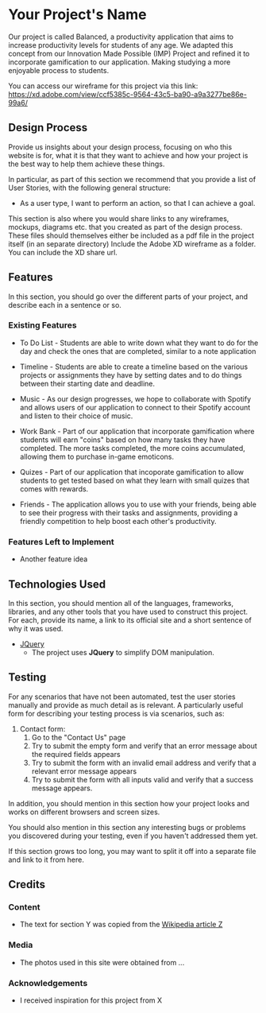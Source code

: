 # Your Project's Name

Our project is called Balanced, a productivity application that aims to increase productivity levels for students of any age. We adapted this concept from our Innovation Made Possible (IMP) Project and refined it to incorporate gamification to our application. Making studying a more enjoyable process to students.

You can access our wireframe for this project via this link: https://xd.adobe.com/view/ccf5385c-9564-43c5-ba90-a9a3277be86e-99a6/

## Design Process

Provide us insights about your design process, focusing on who this website is for, what it is that they want to achieve and how your project is the best way to help them achieve these things.

In particular, as part of this section we recommend that you provide a list of User Stories, with the following general structure:

- As a user type, I want to perform an action, so that I can achieve a goal.

This section is also where you would share links to any wireframes, mockups, diagrams etc. that you created as part of the design process.
These files should themselves either be included as a pdf file in the project itself (in an separate directory)
Include the Adobe XD wireframe as a folder. You can include the XD share url.

## Features

In this section, you should go over the different parts of your project, and describe each in a sentence or so.

### Existing Features

- To Do List - Students are able to write down what they want to do for the day and check the ones that are completed, similar to a note application

- Timeline - Students are able to create a timeline based on the various projects or assignments they have by setting dates and to do things between their starting date and deadline.

- Music - As our design progresses, we hope to collaborate with Spotify and allows users of our application to connect to their Spotify account and listen to their choice of music.

- Work Bank - Part of our application that incorporate gamification where students will earn "coins" based on how many tasks they have completed. The more tasks completed, the more coins accumulated, allowing them to purchase in-game emoticons.

- Quizes - Part of our application that incoporate gamification to allow students to get tested based on what they learn with small quizes that comes with rewards.

- Friends - The application allows you to use with your friends, being able to see their progress with their tasks and assignments, providing a friendly competition to help boost each other's productivity.

### Features Left to Implement

- Another feature idea

## Technologies Used

In this section, you should mention all of the languages, frameworks, libraries, and any other tools that you have used to construct this project. For each, provide its name, a link to its official site and a short sentence of why it was used.

- [JQuery](https://jquery.com)
  - The project uses **JQuery** to simplify DOM manipulation.

## Testing

For any scenarios that have not been automated, test the user stories manually and provide as much detail as is relevant. A particularly useful form for describing your testing process is via scenarios, such as:

1. Contact form:
   1. Go to the "Contact Us" page
   2. Try to submit the empty form and verify that an error message about the required fields appears
   3. Try to submit the form with an invalid email address and verify that a relevant error message appears
   4. Try to submit the form with all inputs valid and verify that a success message appears.

In addition, you should mention in this section how your project looks and works on different browsers and screen sizes.

You should also mention in this section any interesting bugs or problems you discovered during your testing, even if you haven't addressed them yet.

If this section grows too long, you may want to split it off into a separate file and link to it from here.

## Credits

### Content

- The text for section Y was copied from the [Wikipedia article Z](https://en.wikipedia.org/wiki/Z)

### Media

- The photos used in this site were obtained from ...

### Acknowledgements

- I received inspiration for this project from X
